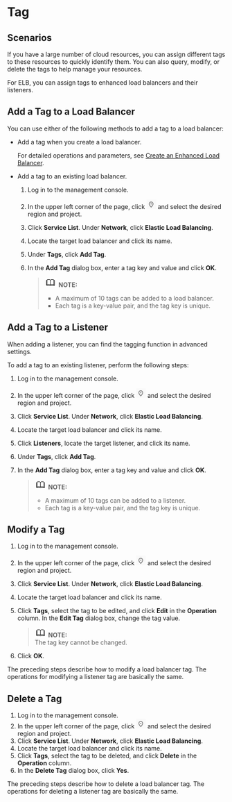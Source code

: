 # Tag<a name="EN-US_TOPIC_0113507949"></a>

## Scenarios<a name="section1143912015382"></a>

If you have a large number of cloud resources, you can assign different tags to these resources to quickly identify them. You can also query, modify, or delete the tags to help manage your resources.

For ELB, you can assign tags to enhanced load balancers and their listeners.

## Add a Tag to a Load Balancer<a name="section1163718452455"></a>

You can use either of the following methods to add a tag to a load balancer:

-   Add a tag when you create a load balancer.

    For detailed operations and parameters, see  [Create an Enhanced Load Balancer](creating-a-load-balancer.md#section19343262431).

-   Add a tag to an existing load balancer.
    1.  Log in to the management console.
    2.  In the upper left corner of the page, click  ![](figures/en-us_image_0113514605.png)  and select the desired region and project.
    3.  Click  **Service List**. Under  **Network**, click  **Elastic Load Balancing**.
    4.  Locate the target load balancer and click its name.
    5.  Under  **Tags**, click  **Add Tag**.
    6.  In the  **Add Tag**  dialog box, enter a tag key and value and click  **OK**.

        >![](public_sys-resources/icon-note.gif) **NOTE:**   
        >-   A maximum of 10 tags can be added to a load balancer.  
        >-   Each tag is a key-value pair, and the tag key is unique.  



## Add a Tag to a Listener<a name="section175469211735"></a>

When adding a listener, you can find the tagging function in advanced settings.

To add a tag to an existing listener, perform the following steps:

1.  Log in to the management console.
2.  In the upper left corner of the page, click  ![](figures/en-us_image_0149794058.png)  and select the desired region and project.
3.  Click  **Service List**. Under  **Network**, click  **Elastic Load Balancing**.
4.  Locate the target load balancer and click its name.
5.  Click  **Listeners**, locate the target listener, and click its name.
6.  Under  **Tags**, click  **Add Tag**.
7.  In the  **Add Tag**  dialog box, enter a tag key and value and click  **OK**.

    >![](public_sys-resources/icon-note.gif) **NOTE:**   
    >-   A maximum of 10 tags can be added to a listener.  
    >-   Each tag is a key-value pair, and the tag key is unique.  


## Modify a Tag<a name="section1432939104616"></a>

1.  Log in to the management console.
2.  In the upper left corner of the page, click  ![](figures/en-us_image_0113514605.png)  and select the desired region and project.
3.  Click  **Service List**. Under  **Network**, click  **Elastic Load Balancing**.
4.  Locate the target load balancer and click its name.
5.  Click  **Tags**, select the tag to be edited, and click  **Edit**  in the  **Operation**  column. In the  **Edit Tag**  dialog box, change the tag value.

    >![](public_sys-resources/icon-note.gif) **NOTE:**   
    >The tag key cannot be changed.  

6.  Click  **OK**.

The preceding steps describe how to modify a load balancer tag. The operations for modifying a listener tag are basically the same.

## Delete a Tag<a name="section1864818172465"></a>

1.  Log in to the management console.
2.  In the upper left corner of the page, click  ![](figures/en-us_image_0113514605.png)  and select the desired region and project.
3.  Click  **Service List**. Under  **Network**, click  **Elastic Load Balancing**.
4.  Locate the target load balancer and click its name.
5.  Click  **Tags**, select the tag to be deleted, and click  **Delete**  in the  **Operation**  column.
6.  In the  **Delete Tag**  dialog box, click  **Yes**.

The preceding steps describe how to delete a load balancer tag. The operations for deleting a listener tag are basically the same.

